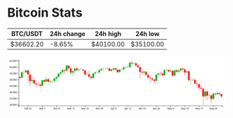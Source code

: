 # Bitcoin Stats

BTC/USDT|24h change|24h high|24h low|
|---|---|---|---|
|$36602.20|-8.65%|$40100.00|$35100.00|

<img src="./chart.svg">
